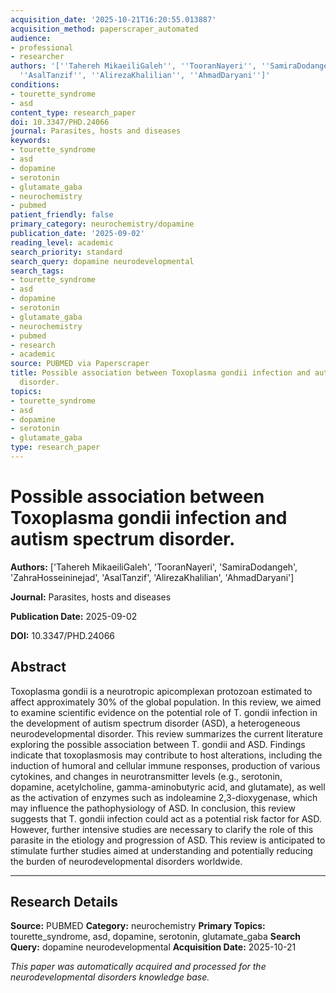```yaml
---
acquisition_date: '2025-10-21T16:20:55.013887'
acquisition_method: paperscraper_automated
audience:
- professional
- researcher
authors: '[''Tahereh MikaeiliGaleh'', ''TooranNayeri'', ''SamiraDodangeh'', ''ZahraHosseininejad'',
  ''AsalTanzif'', ''AlirezaKhalilian'', ''AhmadDaryani'']'
conditions:
- tourette_syndrome
- asd
content_type: research_paper
doi: 10.3347/PHD.24066
journal: Parasites, hosts and diseases
keywords:
- tourette_syndrome
- asd
- dopamine
- serotonin
- glutamate_gaba
- neurochemistry
- pubmed
patient_friendly: false
primary_category: neurochemistry/dopamine
publication_date: '2025-09-02'
reading_level: academic
search_priority: standard
search_query: dopamine neurodevelopmental
search_tags:
- tourette_syndrome
- asd
- dopamine
- serotonin
- glutamate_gaba
- neurochemistry
- pubmed
- research
- academic
source: PUBMED via Paperscraper
title: Possible association between Toxoplasma gondii infection and autism spectrum
  disorder.
topics:
- tourette_syndrome
- asd
- dopamine
- serotonin
- glutamate_gaba
type: research_paper
---
```


# Possible association between Toxoplasma gondii infection and autism spectrum disorder.

**Authors:** ['Tahereh MikaeiliGaleh', 'TooranNayeri', 'SamiraDodangeh', 'ZahraHosseininejad', 'AsalTanzif', 'AlirezaKhalilian', 'AhmadDaryani']

**Journal:** Parasites, hosts and diseases

**Publication Date:** 2025-09-02

**DOI:** 10.3347/PHD.24066

## Abstract

Toxoplasma gondii is a neurotropic apicomplexan protozoan estimated to affect approximately 30% of the global population. In this review, we aimed to examine scientific evidence on the potential role of T. gondii infection in the development of autism spectrum disorder (ASD), a heterogeneous neurodevelopmental disorder. This review summarizes the current literature exploring the possible association between T. gondii and ASD. Findings indicate that toxoplasmosis may contribute to host alterations, including the induction of humoral and cellular immune responses, production of various cytokines, and changes in neurotransmitter levels (e.g., serotonin, dopamine, acetylcholine, gamma-aminobutyric acid, and glutamate), as well as the activation of enzymes such as indoleamine 2,3-dioxygenase, which may influence the pathophysiology of ASD. In conclusion, this review suggests that T. gondii infection could act as a potential risk factor for ASD. However, further intensive studies are necessary to clarify the role of this parasite in the etiology and progression of ASD. This review is anticipated to stimulate further studies aimed at understanding and potentially reducing the burden of neurodevelopmental disorders worldwide.

---

## Research Details

**Source:** PUBMED
**Category:** neurochemistry
**Primary Topics:** tourette_syndrome, asd, dopamine, serotonin, glutamate_gaba
**Search Query:** dopamine neurodevelopmental
**Acquisition Date:** 2025-10-21

*This paper was automatically acquired and processed for the neurodevelopmental disorders knowledge base.*
